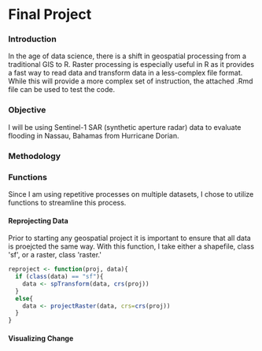 # Final Project

### Introduction
In the age of data science, there is a shift in geospatial processing from a traditional GIS to R. Raster processing is especially useful in R as it provides a fast way to read data and transform data in a less-complex file format. While this will provide a more complex set of instruction, the attached .Rmd file can be used to test the code.

### Objective
I will be using Sentinel-1 SAR (synthetic aperture radar) data to evaluate flooding in Nassau, Bahamas from Hurricane Dorian.

### Methodology

### Functions
Since I am using repetitive processes on multiple datasets, I chose to utilize functions to streamline this process. 
#### Reprojecting Data
Prior to starting any geospatial project it is important to ensure that all data is proejcted the same way. With this function, I take either a shapefile, class 'sf', or a raster, class 'raster.'
```R
reproject <- function(proj, data){
  if (class(data) == "sf"){
    data <- spTransform(data, crs(proj))
  }
  else{
    data <- projectRaster(data, crs=crs(proj))
  }
}
```
#### Visualizing Change
